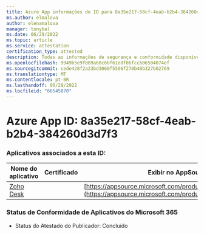 ```yaml
---
title: Azure App informações de ID para 8a35e217-58cf-4eab-b2b4-384260d3d7f3
ms.author: elmalova
author: elenamalova
manager: tonybal
ms.date: 06/29/2022
ms.topic: article
ms.service: attestation
certification_type: attested
description: Todas as informações de segurança e conformidade disponíveis para 8a35e217-58cf-4eab-b2b4-384260d3d7f3.
ms.openlocfilehash: 9949b5e9f889a68c6bf61e8f0bfccb06504074ef
ms.sourcegitcommit: cede428f2a23bd3060f5506f270b40b327b02769
ms.translationtype: MT
ms.contentlocale: pt-BR
ms.lasthandoff: 06/29/2022
ms.locfileid: "66545870"
---
```

# <a name="azure-app-id-8a35e217-58cf-4eab-b2b4-384260d3d7f3"></a>Azure App ID: 8a35e217-58cf-4eab-b2b4-384260d3d7f3


### <a name="apps-associated-with-this-id"></a>Aplicativos associados a esta ID:
| **Nome do aplicativo** | **Certificado** | **Exibir no AppSource** |
|--------------|---------------|-----------------------|
| [Zoho Desk](../forward/WA104382044.md) |  | [https://appsource.microsoft.com/product/office/WA104382044](https://appsource.microsoft.com/product/office/WA104382044) |

### <a name="microsoft-365-app-compliance-status"></a>Status de Conformidade de Aplicativos do Microsoft 365
- Status do Atestado do Publicador: Concluído
